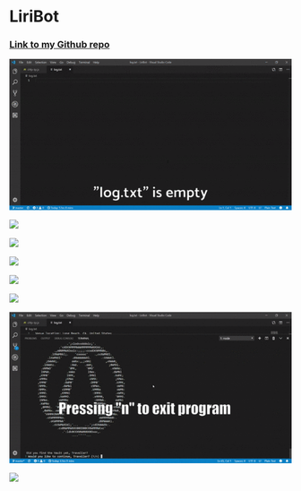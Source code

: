 # LiriBot

### [Link to my Github repo](https://github.com/DarrylJLTolentino/LiriBot)

![](media/log-txt-empty.gif)

![](media/concert-this.gif)

![](media/spotify-this-song.gif)

![](media/movie-this.gif)

![](media/do-what-it-says.gif)

![](media/ascii.gif)

![](media/exit-node-program.gif)

![](media/log-txt-after.gif)

